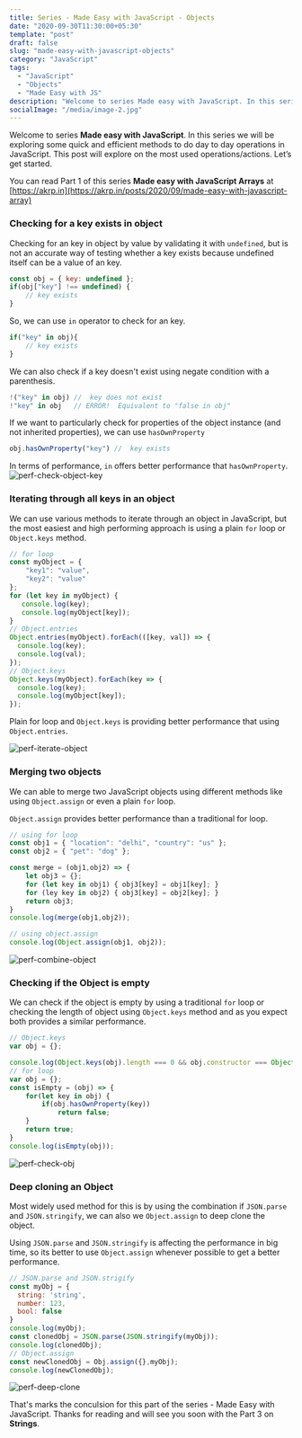 ```yaml
---
title: Series - Made Easy with JavaScript - Objects 
date: "2020-09-30T11:30:00+05:30"
template: "post"
draft: false
slug: "made-easy-with-javascript-objects"
category: "JavaScript"
tags:
  - "JavaScript"
  - "Objects"
  - "Made Easy with JS"
description: "Welcome to series Made easy with JavaScript. In this series we will be exploring some quick and efficient methods to do day to day operations in JavaScript. This post will explore on the most used operations/actions on objects and how efficient it can be in real-world."
socialImage: "/media/image-2.jpg"
---
```

Welcome to series **Made easy with JavaScript**. In this series we will be exploring some quick and efficient methods to do day to day operations in JavaScript. This post will explore on the most used operations/actions. Let’s get started.


You can read Part 1 of this series **Made easy with JavaScript Arrays** at  [https://akrp.in](https://akrp.in/posts/2020/09/made-easy-with-javascript-array)


###  Checking for a key exists in object

Checking for an key in object by value by validating it with ```undefined```, but is not an accurate way of testing whether a key exists because undefined itself can be a value of an key.

```js
const obj = { key: undefined };
if(obj["key"] !== undefined) {
    // key exists
}
```
So, we can use ```in``` operator to check for an key.
```js
if("key" in obj){
    // key exists
}
```
We can also check if a key doesn't exist using negate condition with a parenthesis.
```js
!("key" in obj) //  key does not exist
!"key" in obj   // ERROR!  Equivalent to "false in obj"
```
If we want to particularly check for properties of the object instance (and not inherited properties), we can use ```hasOwnProperty```
```js
obj.hasOwnProperty("key") //  key exists
```
In terms of performance, ```in``` offers better performance that ```hasOwnProperty```.
![perf-check-object-key](https://res.cloudinary.com/practice-cdn/image/upload/v1601532234/blog/2020/09/checkobjectkey.png)


### Iterating through all keys in an object

We can use various methods to iterate through an object in JavaScript, but the most easiest and high performing approach is using a plain ```for``` loop or ```Object.keys``` method.

```js
// for loop
const myObject = {
    "key1": "value",
    "key2": "value"
};
for (let key in myObject) {
   console.log(key);    
   console.log(myObject[key]);
}
// Object.entries
Object.entries(myObject).forEach(([key, val]) => {
  console.log(key); 
  console.log(val); 
});
// Object.keys
Object.keys(myObject).forEach(key => {
  console.log(key);       
  console.log(myObject[key]);
});
```
Plain for loop and ```Object.keys``` is providing better performance that using ```Object.entries```.

![perf-iterate-object](https://res.cloudinary.com/practice-cdn/image/upload/v1601533786/blog/2020/09/iterateobject.png)

### Merging two objects

We can able to merge two JavaScript objects using different methods like using  ```Object.assign``` or even a plain ```for``` loop.

```Object.assign``` provides better performance than a traditional for loop.

```js
// using for loop
const obj1 = { "location": "delhi", "country": "us" };
const obj2 = { "pet": "dog" };

const merge = (obj1,obj2) => {
    let obj3 = {};
    for (let key in obj1) { obj3[key] = obj1[key]; }
    for (ley key in obj2) { obj3[key] = obj2[key]; }
    return obj3;
}
console.log(merge(obj1,obj2));

// using object.assign
console.log(Object.assign(obj1, obj2));

```
![perf-combine-object](https://res.cloudinary.com/practice-cdn/image/upload/v1601543154/blog/2020/09/combineobject.png)


### Checking if the Object is empty

We can check if the object is empty by using a traditional ```for``` loop or checking the length of object using ```Object.keys``` method and as you expect both provides a similar performance.

```js
// Object.keys
var obj = {};

console.log(Object.keys(obj).length === 0 && obj.constructor === Object);
// for loop 
var obj = {};
const isEmpty = (obj) => {
    for(let key in obj) {
        if(obj.hasOwnProperty(key))
            return false;
    }
    return true;
}
console.log(isEmpty(obj));
```
![perf-check-obj](https://res.cloudinary.com/practice-cdn/image/upload/v1601543849/blog/2020/09/checkobj.png)


### Deep cloning an Object

Most widely used method for this is by using the combination if ```JSON.parse```  and  ```JSON.stringify```, we can also we ```Object.assign``` to deep clone the object.

Using ```JSON.parse```  and  ```JSON.stringify``` is affecting the performance in big time, so its better to use ```Object.assign``` whenever possible to get a better performance.  

```js
// JSON.parse and JSON.strigify
const myObj = {
  string: 'string',
  number: 123,
  bool: false
}
console.log(myObj);
const clonedObj = JSON.parse(JSON.stringify(myObj));
console.log(clonedObj);
// Object.assign
const newClonedObj = Obj.assign({},myObj);
console.log(newClonedObj);
```

![perf-deep-clone](https://res.cloudinary.com/practice-cdn/image/upload/v1601545696/blog/2020/09/deepclone.png)

That's marks the conculsion for this part of the series - Made Easy with JavaScript. Thanks for reading and will see you soon with the Part 3 on **Strings**.

